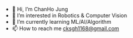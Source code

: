 
- 👋 Hi, I’m ChanHo Jung 
- 👀 I’m interested in Robotics & Computer Vision
- 🌱 I’m currently learning ML/AI/Algorithm
- 📫 How to reach me cksgh1168@gmail.com

<!---
chjung99/chjung99 is a ✨ special ✨ repository because its `README.md` (this file) appears on your GitHub profile.
You can click the Preview link to take a look at your changes.
--->
